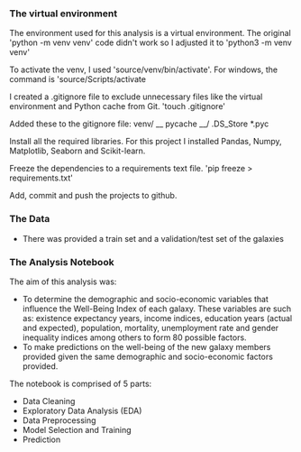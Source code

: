 ### The virtual environment

The environment used for this analysis is a virtual environment. The original 'python -m venv venv' code didn't work so I adjusted it to 'python3 -m venv venv'

To activate the venv, I used 'source/venv/bin/activate'. For windows, the command is 'source/Scripts/activate

I created a .gitignore file to exclude unnecessary files like the virtual environment and Python cache from Git. 'touch .gitignore'

Added these to the gitignore file: 
            venv/
            __ pycache __/
            .DS_Store
            *.pyc

Install all the required libraries. For this project I installed Pandas, Numpy, Matplotlib, Seaborn and Scikit-learn.

Freeze the dependencies to a requirements text file. 'pip freeze > requirements.txt'

Add, commit and push the projects to github.


### The Data
- There was provided a train set and a validation/test set of the galaxies


### The Analysis Notebook

The aim of this analysis was:
- To determine the demographic and socio-economic variables that influence the Well-Being Index of each galaxy. These variables are such as: existence expectancy years, income indices, education years (actual and expected), population, mortality, unemployment rate and gender inequality indices among others to form 80 possible factors.
- To make predictions on the well-being of the new galaxy members provided given the same demographic and socio-economic factors provided.

The notebook is comprised of 5 parts:
- Data Cleaning
- Exploratory Data Analysis (EDA)
- Data Preprocessing
- Model Selection and Training
- Prediction



